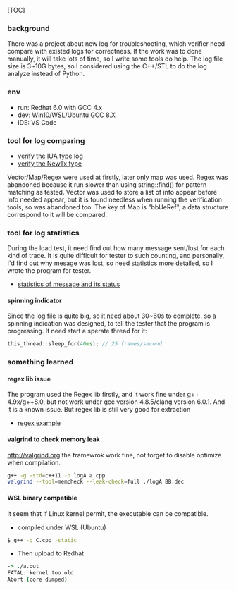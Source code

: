 [TOC]
### background
There was a project about new log for troubleshooting, which verifier need compare with existed logs for correctness. If the work was to done manually, it will take lots of time, so I write some tools do help.
The log file size is 3~10G bytes, so I considered using the C++/STL to do the log analyze instead of Python.
### env
* run: Redhat 6.0 with GCC 4.x
* dev: Win10/WSL/Ubuntu  GCC 8.X
* IDE: VS Code

### tool for log comparing
* [verify the IUA type log ](a_11.cpp)
* [verify the NewTx type ](c_11.cpp)
 
Vector/Map/Regex were used at firstly, later only map was used.
Regex was abandoned because it run slower than using string::find() for pattern matching as tested.
Vector was used to store a list of info appear before info needed appear, but it is found needless when running the verification tools, so was abandoned too.
The key of Map is "bbUeRef", a data structure correspond to it  will be compared.

### tool for log statistics
During the load test, it need find out how many message sent/lost for each kind of trace. It is quite difficult for tester to such counting, and personally, I'd find out why mesage was lost, so need statistics more detailed, so I wrote the program for tester.
* [statistics of message and its status](se_stastics.cpp)
#### spinning indicator
Since the log file is quite big, so it need about 30~60s to complete. so a spinning indication was designed, to tell the tester that the program is progressing.
It need start a sperate thread for it:
```C++
this_thread::sleep_for(40ms); // 25 frames/second
```

### something learned
#### regex lib issue
The program used the Regex lib firstly, and it work fine under g++ 4.9x/g++8.0, but not work under gcc version 4.8.5/clang version 6.0.1. And it is a known issue.
But regex lib is still very good for extraction
* [regex example](regex.cpp)

#### valgrind to check memory leak
http://valgrind.org
the framewrok work fine, not forget to disable optimize when compilation.
```bash
g++ -g -std=c++11 -o logA a.cpp
valgrind --tool=memcheck --leak-check=full ./logA BB.dec
```

#### WSL binary compatible
It seem that if Linux kernel permit, the executable can be compatible.

* compiled under WSL (Ubuntu)
```bash
$ g++ -g C.cpp -static
```
* Then upload to Redhat
```tcsh
-> ./a.out
FATAL: kernel too old
Abort (core dumped)
```
        
